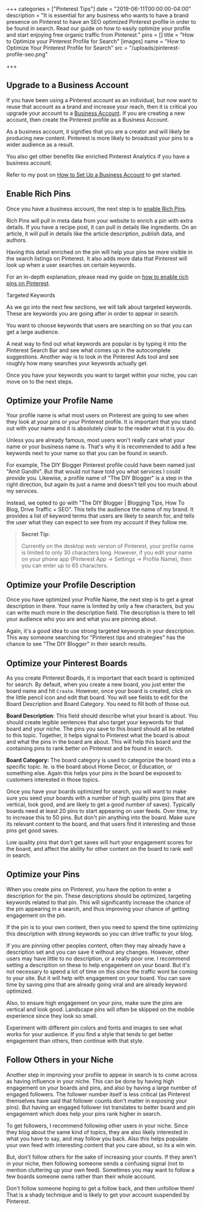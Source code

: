 +++
categories = ["Pinterest Tips"]
date = "2019-06-11T00:00:00-04:00"
description = "It is essential for any business who wants to have a brand presence on Pinterest to have an SEO optimized Pinterest profile in order to be found in search.  Read our guide on how to easily optimize your profile and start enjoying free organic traffic from Pinterest."
pins = []
title = "How to Optimize your Pinterest Profile for Search"
[images]
name = "How to Optimize Your Pinterest Profile for Search"
src = "/uploads/pinterest-profile-seo.png"

+++
## Upgrade to a Business Account

If you have been using a Pinterest account as an individual, but now want to reuse that account as a brand and increase your reach, then it is critical you upgrade your account to a [Business Account](https://www.thediyblogger.com/blog/how-to-set-up-a-pinterest-business-account/ "How to set up a business account").  If you are creating a new account, then create the Pinterest profile as a Business Account.

As a business account, it signifies that you are a creator and will likely be producing new content.  Pinterest is more likely to broadcast your pins to a wider audience as a result.

You also get other benefits like enriched Pinterest Analytics if you have a business account.

Refer to my post on [How to Set Up a Business Account](https://www.thediyblogger.com/blog/how-to-set-up-a-pinterest-business-account/ "How to set up a business account") to get started.

## Enable Rich Pins

Once you have a business account, the next step is to [enable Rich Pins](https://www.thediyblogger.com/blog/how-to-set-up-rich-pins-on-pinterest-in-under-5-minutes/ "How to enable Rich Pins on Pinterest").

Rich Pins will pull in meta data from your website to enrich a pin with extra details.  If you have a recipe post, it can pull in details like ingredients.  On an article, it will pull in details like the article description, publish data, and authors.

Having this detail enriched on the pin will help your pins be more visible in the search listings on Pinterest.  It also adds more data that Pinterest will look up when a user searches on certain keywords.

For an in-depth explanation, please read my guide on [how to enable rich pins on Pinterest](https://www.thediyblogger.com/blog/how-to-set-up-rich-pins-on-pinterest-in-under-5-minutes/ "How to enable rich pins on Pinterest").

Targeted Keywords

As we go into the next few sections, we will talk about targeted keywords.  These are keywords you are going after in order to appear in search.

You want to choose keywords that users are searching on so that you can get a large audience.  

A neat way to find out what keywords are popular is by typing it into the Pinterest Search Bar and see what comes up in the autocomplete suggestions.  Another way is to look in the Pinterest Ads tool and see roughly how many searches your keywords actually get.

Once you have your keywords you want to target within your niche, you can move on to the next steps.

## Optimize your Profile Name

Your profile name is what most users on Pinterest are going to see when they look at your pins or your Pinterest profile.  It is important that you stand out with your name and it is absolutely clear to the reader what it is you do.

Unless you are already famous, most users won't really care what your name or your business name is.  That's why it is recommended to add a few keywords next to your name so that you can be found in search.

For example, The DIY Blogger Pinterest profile could have been named just "Amit Gandhi".  But that would not have told you what services I could provide you.  Likewise, a profile name of "The DIY Blogger" is a step in the right direction, but again its just a name and doesn't tell you too much about my services.

Instead, we opted to go with "The DIY Blogger | Blogging Tips, How To Blog, Drive Traffic + SEO".  This tells the audience the name of my brand.  It provides a list of keyword terms that users are likely to search for, and tells the user what they can expect to see from my account if they follow me.

> **Secret Tip:**
>
> Currently on the desktop web version of Pinterest, your profile name is limited to only 30 characters long.  However, if you edit your name on your phone app (Pinterest App -> Settings -> Profile Name), then you can enter up to 65 characters.

## Optimize your Profile Description

Once you have optimized your Profile Name, the next step is to get a great description in there.  Your name is limited by only a few characters, but you can write much more in the description field.  The description is there to tell your audience who you are and what you are pinning about.  

Again, it's a good idea to use strong targeted keywords in your description.  This way someone searching for "Pinterest tips and strategies" has the chance to see "The DIY Blogger" in their search results.

## Optimize your Pinterest Boards

As you create Pinterest Boards, it is important that each board is optimized for search.  By default, when you create a new board, you just enter the board name and hit `Create`.  However, once your board is created, click on the little pencil icon and edit that board.  You will see fields to edit for the Board Description and Board Category.  You need to fill both of those out.

**Board Description**: This field should describe what your board is about.  You should create legible sentences that also target your keywords for that board and your niche.  The pins you save to this board should all be related to this topic.  Together, it helps signal to Pinterest what the board is about and what the pins in the board are about.  This will help this board and the containing pins to rank better on Pinterest and be found in search.

**Board Category:** The board category is used to categorize the board into a specific topic.  Ie. is the board about Home Decor, or Education, or something else.  Again this helps your pins in the board be exposed to customers interested in those topics.

Once you have your boards optimized for search, you will want to make sure you seed your boards with a number of high quality pins (pins that are vertical, look good, and are likely to get a good number of saves). Typically boards need at least 20 pins to start appearing on user feeds.  Over time, try to increase this to 50 pins.  But don't pin anything into the board.  Make sure its relevant content to the board, and that users find it interesting and those pins get good saves. 

Low quality pins that don't get saves will hurt your engagement scores for the board, and affect the ability for other content on the board to rank well in search.

## Optimize your Pins

When you create pins on Pinterest, you have the option to enter a description for the pin.  These descriptions should be optimized, targeting keywords related to that pin.  This will significantly increase the chance of the pin appearing in a search, and thus improving your chance of getting engagement on the pin.

If the pin is to your own content, then you need to spend the time optimizing this description with strong keywords so you can drive traffic to your blog.

If you are pinning other peoples content, often they may already have a description set and you can save it without any changes.  However, other users may have little to no description, or a really poor one.  I recommend setting a description on these to help engagement on your board.  But it's not necessary to spend a lot of time on this since the traffic wont be coming to your site.  But it will help with engagement on your board.  You can save time by saving pins that are already going viral and are already keyword optimized.

Also, to ensure high engagement on your pins, make sure the pins are vertical and look good.  Landscape pins will often be skipped on the mobile experience since they look so small.

Experiment with different pin colors and fonts and images to see what works for your audience.  If you find a style that tends to get better engagement than others, then continue with that style.

## Follow Others in your Niche

Another step in improving your profile to appear in search is to come across as having influence in your niche.  This can be done by having high engagement on your boards and pins, and also by having a large number of engaged followers.  The follower number itself is less critical (as Pinterest themselves have said that follower counts don't matter in exposing your pins).  But having an engaged follower list translates to better board and pin engagement which does help your pins rank higher in search.

To get followers, I recommend following other users in your niche.  Since they blog about the same kind of topics, they are also likely interested in what you have to say, and may follow you back.  Also this helps populate your own feed with interesting content that you care about, so its a win win.

But, don't follow others for the sake of increasing your counts.  If they aren't in your niche, then following someone sends a confusing signal (not to mention cluttering up your own feed).  Sometimes you may want to follow a few boards someone owns rather than their whole account.  

Don't follow someone hoping to get a follow back, and then unfollow them!  That is a shady technique and is likely to get your account suspended by Pinterest.
